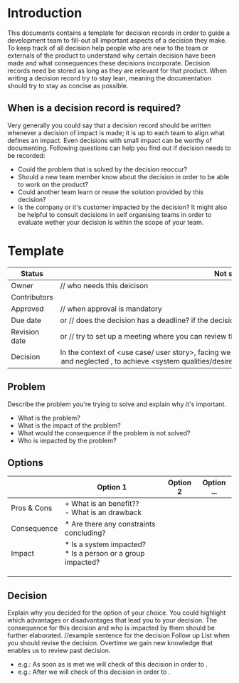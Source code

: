 # Introduction
This documents contains a template for decision records in order to guide a development team to fill-out all important aspects of a decision they make. To
keep track of all decision help people who are new to the team or externals of the product to understand why certain decision have been made and what
consequences these decisions incorporate. Decision records need be stored as long as they are relevant for that product. When writing a decision record try to stay
lean, meaning the documentation should try to stay as concise as possible.
## When is a decision record is required?
Very generally you could say that a decision record should be written whenever a decision of impact is made; it is up to each team to align what defines an
impact. Even decisions with small impact can be worthy of documenting. Following questions can help you find out if decision needs to be recorded:
* Could the problem that is solved by the decision reoccur?
* Should a new team member know about the decision in order to be able to work on the product?
* Could another team learn or reuse the solution provided by this decision?
* Is the company or it's customer impacted by the decision?
It might also be helpful to consult decisions in self organising teams in order to evaluate wether your decision is within the scope of your team.

# Template

| Status        | Not started / In Progress / Decided / Deprecated / Superseded                                                                                                 |
|---------------|---------------------------------------------------------------------------------------------------------------------------------------------------------------|
| Owner         | <owner> // who needs this deicison                                                                                                                            |
| Contributors  | <contributers>                                                                                                                                                |
| Approved      | <approver> // when approval is mandatory                                                                                                                      |
| Due date      | <date> or <event when it needs to be decided> // does the decision has a deadline? if the decision has no urgency, then the decision does not need to be made |
| Revision date | <date> or <event when it needs to be reevaluated> // try to set up a meeting where you can review the decision based on the experience you gained             |
| Decision      | In the context of <use case/ user story>, facing <concern> we decided for <option> and neglected <other options>, to achieve <system qualities/desired consequences / desired consequences>, accepting <downside / undesired consequences>, because <additional rationale>. |

## Problem
Describe the problem you're trying to solve and explain why it's important.
* What is the problem?
* What is the impact of the problem?
* What would the consequence if the problem is not solved?
* Who is impacted by the problem?

## Options
|             | Option 1                                                   | Option 2  | Option ... |
|-------------|------------------------------------------------------------|-----------|------------|
| Pros & Cons | + What is an benefit?? <br /> - What is an drawback        |           |            |
| Consequence | * Are there any constraints concluding?                    |           |            |
| Impact      | * Is a system impacted? <br /> * Is a person or a group impacted? |           |            |
|             |                                                            |           |            |
|             |                                                            |           |            |
|             |                                                            |           |            |

## Decision
Explain why you decided for the option of your choice. You could highlight which advantages or disadvantages that lead you to your decision. The
consequence for this decision and who is impacted by them should be further elaborated.
//example sentence for the decision
Follow up
List when you should revise the decision. Overtime we gain new knowledge that enables us to review past decision.
* e.g.: As soon as <criteria> is met we will check <aspect> of this decision in order to <action>.
* e.g.: After <due date> we will check <aspect> of this decision in order to <action>.
